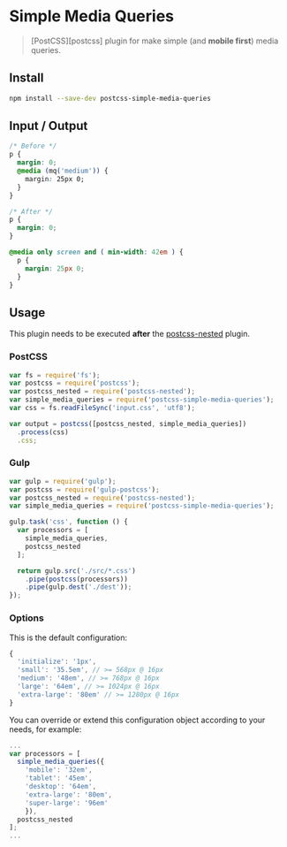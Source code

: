 # Simple Media Queries

> [PostCSS][postcss] plugin for make simple (and **mobile first**) media queries.

## Install

```sh
npm install --save-dev postcss-simple-media-queries
```

## Input / Output

```css
/* Before */
p {
  margin: 0;
  @media (mq('medium')) {
    margin: 25px 0;
  }
}

/* After */
p {
  margin: 0;
}

@media only screen and ( min-width: 42em ) {
  p {
    margin: 25px 0;
  }
}
```

## Usage

This plugin needs to be executed **after** the [postcss-nested](https://github.com/postcss/postcss-nested) plugin.

### PostCSS

```js
var fs = require('fs');
var postcss = require('postcss');
var postcss_nested = require('postcss-nested');
var simple_media_queries = require('postcss-simple-media-queries');
var css = fs.readFileSync('input.css', 'utf8');

var output = postcss([postcss_nested, simple_media_queries])
  .process(css)
  .css;
```

### Gulp

```js
var gulp = require('gulp');
var postcss = require('gulp-postcss');
var postcss_nested = require('postcss-nested');
var simple_media_queries = require('postcss-simple-media-queries');

gulp.task('css', function () {
  var processors = [
    simple_media_queries,
    postcss_nested
  ];

  return gulp.src('./src/*.css')
    .pipe(postcss(processors))
    .pipe(gulp.dest('./dest'));
});
```


### Options

This is the default configuration:

```js
{
  'initialize': '1px',
  'small': '35.5em', // >= 568px @ 16px
  'medium': '48em', // >= 768px @ 16px
  'large': '64em', // >= 1024px @ 16px
  'extra-large': '80em' // >= 1280px @ 16px
}
```

You can override or extend this configuration object according to your needs, for example:

```js
...
var processors = [
  simple_media_queries({
    'mobile': '32em',
    'tablet': '45em',
    'desktop': '64em',
    'extra-large': '80em',
    'super-large': '96em'
    }),
  postcss_nested
];
...
```
